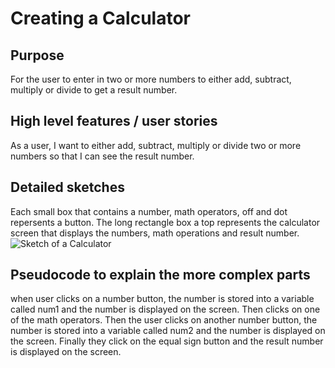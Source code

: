 # Creating a Calculator

## Purpose 
For the user to enter in two or more numbers to either add, subtract, multiply or divide to get a result number.

## High level features / user stories
As a user, I want to either add, subtract, multiply or divide two or more numbers so that I can see the result number.

## Detailed sketches
Each small box that contains a number, math operators, off and dot repersents a button.
The long rectangle box a top represents the calculator screen that displays the numbers, math operations and result number.
![Sketch of a Calculator](Calculator1.jpg)

## Pseudocode to explain the more complex parts
when user clicks on a number button, the number is stored into a variable called num1 and the number is displayed on the screen. Then clicks on one of the math operators. Then the user clicks on another number button, the number is stored into a variable called num2 and the number is displayed on the screen.
Finally they click on the equal sign button and the result number is displayed on the screen.
